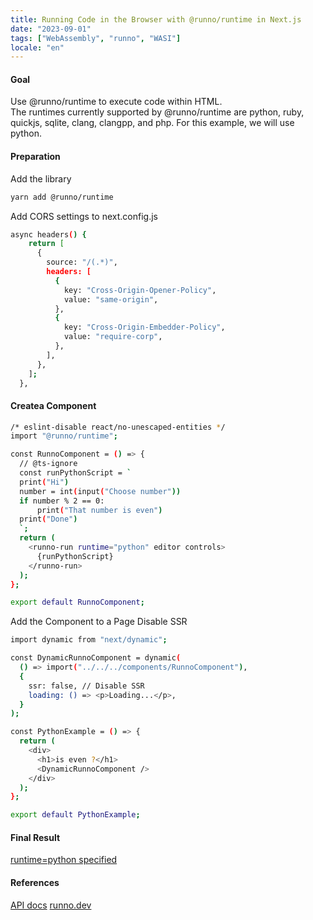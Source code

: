 ```yaml
---
title: Running Code in the Browser with @runno/runtime in Next.js
date: "2023-09-01"
tags: ["WebAssembly", "runno", "WASI"]
locale: "en"
---
```


#### Goal

Use @runno/runtime to execute code within HTML.\
The runtimes currently supported by @runno/runtime are python, ruby, quickjs,
sqlite, clang, clangpp, and php. For this example, we will use python.

#### Preparation

Add the library

```bash
yarn add @runno/runtime
```

Add CORS settings to next.config.js

```bash
async headers() {
    return [
      {
        source: "/(.*)",
        headers: [
          {
            key: "Cross-Origin-Opener-Policy",
            value: "same-origin",
          },
          {
            key: "Cross-Origin-Embedder-Policy",
            value: "require-corp",
          },
        ],
      },
    ];
  },
```

#### Createa Component

```bash
/* eslint-disable react/no-unescaped-entities */
import "@runno/runtime";

const RunnoComponent = () => {
  // @ts-ignore
  const runPythonScript = `
  print("Hi")
  number = int(input("Choose number"))
  if number % 2 == 0:
      print("That number is even")
  print("Done")
  `;
  return (
    <runno-run runtime="python" editor controls>
      {runPythonScript}
    </runno-run>
  );
};

export default RunnoComponent;
```

Add the Component to a Page Disable SSR

```bash
import dynamic from "next/dynamic";

const DynamicRunnoComponent = dynamic(
  () => import("../../../components/RunnoComponent"),
  {
    ssr: false, // Disable SSR
    loading: () => <p>Loading...</p>,
  }
);

const PythonExample = () => {
  return (
    <div>
      <h1>is even ?</h1>
      <DynamicRunnoComponent />
    </div>
  );
};

export default PythonExample;
```

#### Final Result

[runtime=python specified](https://nash1111-old-blog.pages.dev/playground/runno-wasi/PythonExample)

#### References

[API docs](https://runno.dev/docs/runtime/) [runno.dev](https://runno.dev/)
